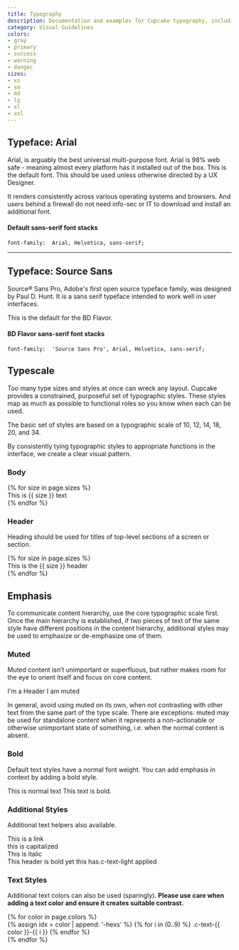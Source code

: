 ```yaml
---
title: Typography
description: Documentation and examples for Cupcake typography, including global settings, headings, body text, lists, and more.
category: Visual Guidelines
colors:
- gray
- primary
- success
- warning
- danger
sizes:
- xs
- sm
- md
- lg
- xl
- xxl
---
```


## Typeface: Arial

Arial, is arguably the best universal multi-purpose font. Arial is 98% web safe - meaning almost every platform has it installed out of the box. This is the default font. This should be used unless otherwise directed by a UX Designer.

It renders consistently across various operating systems and browsers. And users behind a firewall do not need info-sec or IT to download and install an additional font.

#### Default sans-serif font stacks

```font-family:  Arial, Helvetica, sans-serif;```

---

## Typeface: Source Sans

Source® Sans Pro, Adobe's first open source typeface family, was designed by Paul D. Hunt. It is a sans serif typeface intended to work well in user interfaces.

This is the default for the BD Flavor.

#### BD Flavor sans-serif font stacks

```font-family:  'Source Sans Pro', Arial, Helvetica, sans-serif;```


## Typescale

Too many type sizes and styles at once can wreck any layout. Cupcake provides a constrained, purposeful set of typographic styles. These styles map as much as possible to functional roles so you know when each can be used.

The basic set of styles are based on a typographic scale of 10, 12, 14, 18, 20, and 34.

By consistently tying typographic styles to appropriate functions in the interface, we create a clear visual pattern.


### Body

<div data-example>
{% for size in page.sizes %}
<div class="c-text-{{ size }}">This is {{ size }} text</div>{% endfor %}
</div>

### Header

Heading should be used for titles of top-level sections of a screen or section.

<div data-example>
{% for size in page.sizes %}
<div class="c-header-{{ size }}">This is the {{ size }} header</div>{% endfor %}
</div>


## Emphasis

To communicate content hierarchy, use the core typographic scale first. Once the main hierarchy is established, if two pieces of text of the same style have different positions in the content hierarchy, additional styles may be used to emphasize or de-emphasize one of them. 


### Muted
Muted content isn’t unimportant or superfluous, but rather makes room for the eye to orient itself and focus on core content.

<div data-example>
<div class="c-header-lg">I'm a Header <span class="c-text-muted"> I am muted</span></div>
</div>

In general, avoid using muted on its own, when not contrasting with other text from the same part of the type scale. There are exceptions: muted may be used for standalone content when it represents a non-actionable or otherwise unimportant state of something, i.e. when the normal content is absent.


### Bold

Default text styles have a normal font weight. You can add emphasis in context by adding a bold style.

<div data-example>
<div class="c-text-lg">This is normal text<span class="c-text-bold"> This text is bold.</span></div>
</div>


### Additional Styles

Additional text helpers also available.

<div data-example>
<div class="c-text-lg c-a">This is a link</div>
<div class="c-text-lg c-text-capitalize">this is capitalized</div>
<div class="c-text-lg c-text-italic">This is italic</div>
<div class="c-header-xs">This header is bold <span class="c-text-light">yet this has.c-text-light applied</span>
</div>
</div>

### Text Styles

Additional text colors can also be used (sparingly). **Please use care when adding a text color and ensure it creates suitable contrast.**

<section>
  {% for color in page.colors %}
  <div class="c-d-inline-block">
    <span class="c-d-block c-m-md">
      {% assign idx = color | append: '-hexs' %} {% for i in (0..9) %}
      <span class="c-d-block c-text-{{ color }}-{{ i }}">.c-text-{{ color }}-{{ i }}</span>
      {% endfor %}
    </span>
  </div>
  {% endfor %}
</section>
